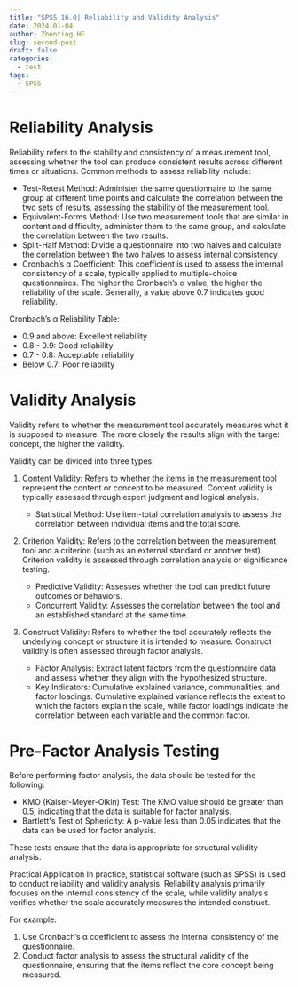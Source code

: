 ```yaml
---
title: "SPSS 16.0| Reliability and Validity Analysis"
date: 2024-01-04
author: Zhenting HE
slug: second-post
draft: false
categories:
  - test
tags:
  - SPSS
---
```

 # Reliability Analysis
Reliability refers to the stability and consistency of a measurement tool, assessing whether the tool can produce consistent results across different times or situations. Common methods to assess reliability include:

- Test-Retest Method: Administer the same questionnaire to the same group at different time points and calculate the correlation between the two sets of results, assessing the stability of the measurement tool.
- Equivalent-Forms Method: Use two measurement tools that are similar in content and difficulty, administer them to the same group, and calculate the correlation between the two results.
- Split-Half Method: Divide a questionnaire into two halves and calculate the correlation between the two halves to assess internal consistency.
- Cronbach’s α Coefficient: This coefficient is used to assess the internal consistency of a scale, typically applied to multiple-choice questionnaires. The higher the Cronbach’s α value, the higher the reliability of the scale. Generally, a value above 0.7 indicates good reliability.

Cronbach’s α Reliability Table:
- 0.9 and above: Excellent reliability
- 0.8 - 0.9: Good reliability
- 0.7 - 0.8: Acceptable reliability
- Below 0.7: Poor reliability

 # Validity Analysis
Validity refers to whether the measurement tool accurately measures what it is supposed to measure. The more closely the results align with the target concept, the higher the validity.

Validity can be divided into three types:
1. Content Validity: Refers to whether the items in the measurement tool represent the content or concept to be measured. Content validity is typically assessed through expert judgment and logical analysis.
   - Statistical Method: Use item-total correlation analysis to assess the correlation between individual items and the total score.

2. Criterion Validity: Refers to the correlation between the measurement tool and a criterion (such as an external standard or another test). Criterion validity is assessed through correlation analysis or significance testing.
   - Predictive Validity: Assesses whether the tool can predict future outcomes or behaviors.
   - Concurrent Validity: Assesses the correlation between the tool and an established standard at the same time.

3. Construct Validity: Refers to whether the tool accurately reflects the underlying concept or structure it is intended to measure. Construct validity is often assessed through factor analysis.
   - Factor Analysis: Extract latent factors from the questionnaire data and assess whether they align with the hypothesized structure.
   - Key Indicators: Cumulative explained variance, communalities, and factor loadings. Cumulative explained variance reflects the extent to which the factors explain the scale, while factor loadings indicate the correlation between each variable and the common factor.

 # Pre-Factor Analysis Testing
Before performing factor analysis, the data should be tested for the following:
- KMO (Kaiser-Meyer-Olkin) Test: The KMO value should be greater than 0.5, indicating that the data is suitable for factor analysis.
- Bartlett's Test of Sphericity: A p-value less than 0.05 indicates that the data can be used for factor analysis.

These tests ensure that the data is appropriate for structural validity analysis.

 Practical Application
In practice, statistical software (such as SPSS) is used to conduct reliability and validity analysis. Reliability analysis primarily focuses on the internal consistency of the scale, while validity analysis verifies whether the scale accurately measures the intended construct.

For example:
1. Use Cronbach’s α coefficient to assess the internal consistency of the questionnaire.
2. Conduct factor analysis to assess the structural validity of the questionnaire, ensuring that the items reflect the core concept being measured.
